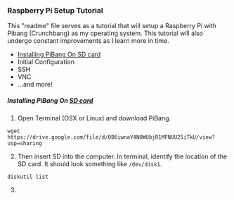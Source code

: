 ### Raspberry Pi Setup Tutorial
This "readme" file serves as a tutorial that will setup a Raspberry Pi with Pibang (Crunchbang) as my operating system. This tutorial will also undergo constant improvements as I learn more in time. 

* [Installing PiBang On SD card](https://github.com/rixwoodling/raspberry-pi#installing-pibang-on-sd-card)
* Initial Configuration
* SSH
* VNC
* ...and more!

##### Installing PiBang On [SD card](http://www.elinux.org/RPi_SD_cards)
1. Open Terminal (OSX or Linux) and download PiBang.
```
wget https://drive.google.com/file/d/0B6iwnaY4N0WUbjR1MFNUU25iTkU/view?usp=sharing
```
2. Then insert SD into the computer. In terminal, identify the location of the SD card. It should look something like ```/dev/disk1```.
```
diskutil list
```
3. 

